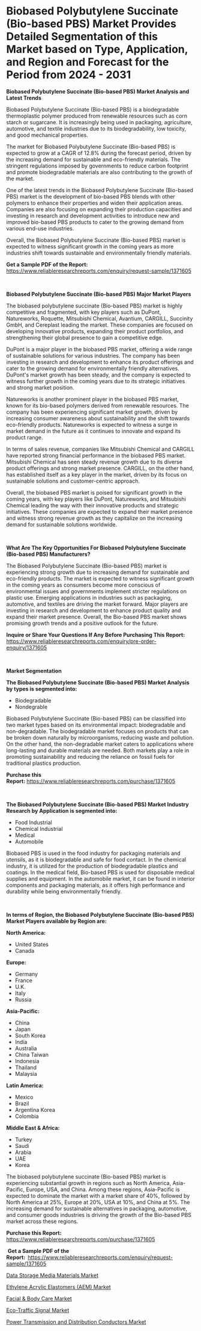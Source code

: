 <p><h1>Biobased Polybutylene Succinate (Bio-based PBS) Market Provides Detailed Segmentation of this Market based on Type, Application, and Region and Forecast for the Period from 2024 - 2031</h1></p><p><strong>Biobased Polybutylene Succinate (Bio-based PBS) Market Analysis and Latest Trends</strong></p>
<p><p>Biobased Polybutylene Succinate (Bio-based PBS) is a biodegradable thermoplastic polymer produced from renewable resources such as corn starch or sugarcane. It is increasingly being used in packaging, agriculture, automotive, and textile industries due to its biodegradability, low toxicity, and good mechanical properties.</p><p>The market for Biobased Polybutylene Succinate (Bio-based PBS) is expected to grow at a CAGR of 12.8% during the forecast period, driven by the increasing demand for sustainable and eco-friendly materials. The stringent regulations imposed by governments to reduce carbon footprint and promote biodegradable materials are also contributing to the growth of the market.</p><p>One of the latest trends in the Biobased Polybutylene Succinate (Bio-based PBS) market is the development of bio-based PBS blends with other polymers to enhance their properties and widen their application areas. Companies are also focusing on expanding their production capacities and investing in research and development activities to introduce new and improved bio-based PBS products to cater to the growing demand from various end-use industries.</p><p>Overall, the Biobased Polybutylene Succinate (Bio-based PBS) market is expected to witness significant growth in the coming years as more industries shift towards sustainable and environmentally friendly materials.</p></p>
<p><strong>Get a Sample PDF of the Report:&nbsp;</strong> <a href="https://www.reliableresearchreports.com/enquiry/request-sample/1371605">https://www.reliableresearchreports.com/enquiry/request-sample/1371605</a></p>
<p>&nbsp;</p>
<p><strong>Biobased Polybutylene Succinate (Bio-based PBS) Major Market Players</strong></p>
<p><p>The biobased polybutylene succinate (Bio-based PBS) market is highly competitive and fragmented, with key players such as DuPont, Natureworks, Roquette, Mitsubishi Chemical, Avantium, CARGILL, Succinity GmbH, and Cereplast leading the market. These companies are focused on developing innovative products, expanding their product portfolios, and strengthening their global presence to gain a competitive edge.</p><p>DuPont is a major player in the biobased PBS market, offering a wide range of sustainable solutions for various industries. The company has been investing in research and development to enhance its product offerings and cater to the growing demand for environmentally friendly alternatives. DuPont's market growth has been steady, and the company is expected to witness further growth in the coming years due to its strategic initiatives and strong market position.</p><p>Natureworks is another prominent player in the biobased PBS market, known for its bio-based polymers derived from renewable resources. The company has been experiencing significant market growth, driven by increasing consumer awareness about sustainability and the shift towards eco-friendly products. Natureworks is expected to witness a surge in market demand in the future as it continues to innovate and expand its product range.</p><p>In terms of sales revenue, companies like Mitsubishi Chemical and CARGILL have reported strong financial performance in the biobased PBS market. Mitsubishi Chemical has seen steady revenue growth due to its diverse product offerings and strong market presence. CARGILL, on the other hand, has established itself as a key player in the market, driven by its focus on sustainable solutions and customer-centric approach.</p><p>Overall, the biobased PBS market is poised for significant growth in the coming years, with key players like DuPont, Natureworks, and Mitsubishi Chemical leading the way with their innovative products and strategic initiatives. These companies are expected to expand their market presence and witness strong revenue growth as they capitalize on the increasing demand for sustainable solutions worldwide.</p></p>
<p>&nbsp;</p>
<p><strong>What Are The Key Opportunities For Biobased Polybutylene Succinate (Bio-based PBS) Manufacturers?</strong></p>
<p><p>The Biobased Polybutylene Succinate (Bio-based PBS) market is experiencing strong growth due to increasing demand for sustainable and eco-friendly products. The market is expected to witness significant growth in the coming years as consumers become more conscious of environmental issues and governments implement stricter regulations on plastic use. Emerging applications in industries such as packaging, automotive, and textiles are driving the market forward. Major players are investing in research and development to enhance product quality and expand their market presence. Overall, the Bio-based PBS market shows promising growth trends and a positive outlook for the future.</p></p>
<p><strong>Inquire or Share Your Questions If Any Before Purchasing This Report:</strong> <a href="https://www.reliableresearchreports.com/enquiry/pre-order-enquiry/1371605">https://www.reliableresearchreports.com/enquiry/pre-order-enquiry/1371605</a></p>
<p>&nbsp;</p>
<p><strong>Market Segmentation</strong></p>
<p><strong>The Biobased Polybutylene Succinate (Bio-based PBS) Market Analysis by types is segmented into:</strong></p>
<p><ul><li>Biodegradable</li><li>Nondegrable</li></ul></p>
<p><p>Biobased Polybutylene Succinate (Bio-based PBS) can be classified into two market types based on its environmental impact: biodegradable and non-degradable. The biodegradable market focuses on products that can be broken down naturally by microorganisms, reducing waste and pollution. On the other hand, the non-degradable market caters to applications where long-lasting and durable materials are needed. Both markets play a role in promoting sustainability and reducing the reliance on fossil fuels for traditional plastics production.</p></p>
<p><strong>Purchase this Report:&nbsp;</strong><a href="https://www.reliableresearchreports.com/purchase/1371605">https://www.reliableresearchreports.com/purchase/1371605</a></p>
<p>&nbsp;</p>
<p><strong>The Biobased Polybutylene Succinate (Bio-based PBS) Market Industry Research by Application is segmented into:</strong></p>
<p><ul><li>Food Industrial</li><li>Chemical Industrial</li><li>Medical</li><li>Automobile</li></ul></p>
<p><p>Biobased PBS is used in the food industry for packaging materials and utensils, as it is biodegradable and safe for food contact. In the chemical industry, it is utilized for the production of biodegradable plastics and coatings. In the medical field, Bio-based PBS is used for disposable medical supplies and equipment. In the automobile market, it can be found in interior components and packaging materials, as it offers high performance and durability while being environmentally friendly.</p></p>
<p>&nbsp;</p>
<p><strong>In terms of Region, the Biobased Polybutylene Succinate (Bio-based PBS) Market Players available by Region are:</strong></p>
<p>
    <p> <strong> North America: </strong>
        <ul>
            <li>United States</li>
            <li>Canada</li>
        </ul>
        </p> 
    <p> <strong> Europe: </strong>
        <ul>
            <li>Germany</li>
            <li>France</li>
            <li>U.K.</li>
            <li>Italy</li>
            <li>Russia</li>
        </ul>
        </p> 
    <p> <strong> Asia-Pacific: </strong>
        <ul>
            <li>China</li>
            <li>Japan</li>
            <li>South Korea</li>
            <li>India</li>
            <li>Australia</li>
            <li>China Taiwan</li>
            <li>Indonesia</li>
            <li>Thailand</li>
            <li>Malaysia</li>
        </ul>
        </p> 
    <p> <strong> Latin America: </strong>
        <ul>
            <li>Mexico</li>
            <li>Brazil</li>
            <li>Argentina Korea</li>
            <li>Colombia</li>
        </ul>
        </p> 
    <p> <strong> Middle East & Africa: </strong>
        <ul>
            <li>Turkey</li>
            <li>Saudi</li>
            <li>Arabia</li>
            <li>UAE</li>
            <li>Korea</li>
        </ul>
    </p>
    </p>
<p><p>The biobased polybutylene succinate (Bio-based PBS) market is experiencing substantial growth in regions such as North America, Asia-Pacific, Europe, USA, and China. Among these regions, Asia-Pacific is expected to dominate the market with a market share of 40%, followed by North America at 25%, Europe at 20%, USA at 10%, and China at 5%. The increasing demand for sustainable alternatives in packaging, automotive, and consumer goods industries is driving the growth of the Bio-based PBS market across these regions.</p></p>
<p><strong>Purchase this Report: </strong><a href="https://www.reliableresearchreports.com/purchase/1371605">https://www.reliableresearchreports.com/purchase/1371605</a></p>
<p>&nbsp;<strong>Get a Sample PDF of the Report:&nbsp;&nbsp;</strong><a href="https://www.reliableresearchreports.com/enquiry/request-sample/1371605">https://www.reliableresearchreports.com/enquiry/request-sample/1371605</a></p>
<p><strong></strong></p>
<p><p><a href="https://github.com/rahu1503/Market-Research-Report-List-2/blob/main/data-storage-media-materials-market.md">Data Storage Media Materials Market</a></p><p><a href="https://github.com/derrinmiltonellis35gcl/Market-Research-Report-List-1/blob/main/ethylene-acrylic-elastomers-aem-market.md">Ethylene Acrylic Elastomers (AEM) Market</a></p><p><a href="https://issuu.com/reportprime-2/docs/facial-body-care-market-size-2030.pptx">Facial & Body Care Market</a></p><p><a href="https://github.com/Chiragrp22/Market-Research-Report-List-3/blob/main/eco-traffic-signal-market.md">Eco-Traffic Signal Market</a></p><p><a href="https://github.com/lababdou/Market-Research-Report-List-1/blob/main/power-transmission-and-distribution-conductors-market.md">Power Transmission and Distribution Conductors Market</a></p></p>